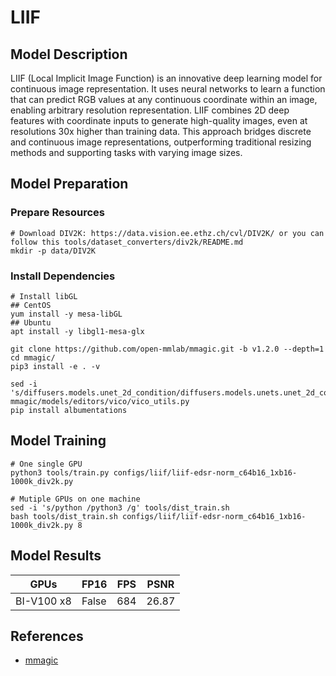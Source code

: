 # LIIF

## Model Description

LIIF (Local Implicit Image Function) is an innovative deep learning model for continuous image representation. It uses
neural networks to learn a function that can predict RGB values at any continuous coordinate within an image, enabling
arbitrary resolution representation. LIIF combines 2D deep features with coordinate inputs to generate high-quality
images, even at resolutions 30x higher than training data. This approach bridges discrete and continuous image
representations, outperforming traditional resizing methods and supporting tasks with varying image sizes.

## Model Preparation

### Prepare Resources

```shell
# Download DIV2K: https://data.vision.ee.ethz.ch/cvl/DIV2K/ or you can follow this tools/dataset_converters/div2k/README.md
mkdir -p data/DIV2K
```

### Install Dependencies

```shell
# Install libGL
## CentOS
yum install -y mesa-libGL
## Ubuntu
apt install -y libgl1-mesa-glx

git clone https://github.com/open-mmlab/mmagic.git -b v1.2.0 --depth=1
cd mmagic/
pip3 install -e . -v

sed -i 's/diffusers.models.unet_2d_condition/diffusers.models.unets.unet_2d_condition/g' mmagic/models/editors/vico/vico_utils.py
pip install albumentations
```

## Model Training

```shell
# One single GPU
python3 tools/train.py configs/liif/liif-edsr-norm_c64b16_1xb16-1000k_div2k.py

# Mutiple GPUs on one machine
sed -i 's/python /python3 /g' tools/dist_train.sh
bash tools/dist_train.sh configs/liif/liif-edsr-norm_c64b16_1xb16-1000k_div2k.py 8
```

## Model Results

| GPUs       | FP16  | FPS | PSNR  |
|------------|-------|-----|-------|
| BI-V100 x8 | False | 684 | 26.87 |

## References

- [mmagic](https://github.com/open-mmlab/mmagic)
